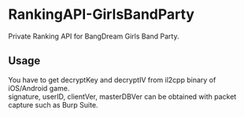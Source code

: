 # RankingAPI-GirlsBandParty
Private Ranking API for BangDream Girls Band Party.  


## Usage
You have to get decryptKey and decryptIV from il2cpp binary of iOS/Android game.  
signature, userID, clientVer, masterDBVer can be obtained with packet capture such as Burp Suite.
